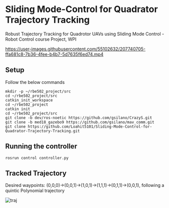 # Sliding Mode-Control for Quadrator Trajectory Tracking

Robust Trajectory Tracking for Quadrotor UAVs using Sliding Mode Control - Robot Control course Project, WPI




https://user-images.githubusercontent.com/55102632/207740705-ffa681c8-7b36-4fee-b4b7-5d7635f6ed74.mp4





## Setup
 Follow the below commands 
```
mkdir -p ~/rbe502_project/src
cd ~/rbe502_project/src
catkin_init_workspace 
cd ~/rbe502_project
catkin init
cd ~/rbe502_project/src
git clone -b dev/ros-noetic https://github.com/gsilano/CrazyS.git
git clone -b med18_gazebo9 https://github.com/gsilano/mav_comm.git
git clone https://github.com/Loahit5101/Sliding-Mode-Control-for-Quadrator-Trajectory-Tracking.git
```
## Running the controller
```
rosrun control controller.py
```
## Tracked Trajectory
Desired waypoints: (0,0,0)->(0,0,1)->(1,0,1)->(1,1,1)->(0,1,1)->(0,0,1), following a quintic Polynomial trajectory

![traj](https://user-images.githubusercontent.com/55102632/209488652-4ba62794-203e-49c5-a689-36f0de5f1f4d.png)






